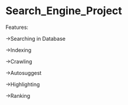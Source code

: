# Search_Engine_Project
Features:

->Searching in Database

->Indexing

->Crawling

->Autosuggest

->Highlighting

->Ranking
